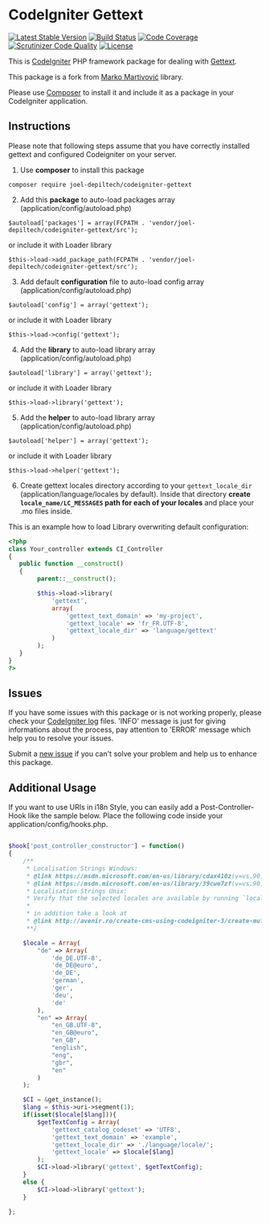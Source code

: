 CodeIgniter Gettext
===================

[![Latest Stable Version](https://poser.pugx.org/joel-depiltech/codeigniter-gettext/v/stable.svg)](https://packagist.org/packages/joel-depiltech/codeigniter-gettext)
[![Build Status](https://scrutinizer-ci.com/g/joel-depiltech/codeigniter-gettext/badges/build.png?b=master)](https://scrutinizer-ci.com/g/joel-depiltech/codeigniter-gettext/build-status/master)
[![Code Coverage](https://scrutinizer-ci.com/g/joel-depiltech/codeigniter-gettext/badges/coverage.png?b=master)](https://scrutinizer-ci.com/g/joel-depiltech/codeigniter-gettext/?branch=master)
[![Scrutinizer Code Quality](https://scrutinizer-ci.com/g/joel-depiltech/codeigniter-gettext/badges/quality-score.png?b=master)](https://scrutinizer-ci.com/g/joel-depiltech/codeigniter-gettext/?branch=master)
[![License](https://poser.pugx.org/joel-depiltech/codeigniter-gettext/license)](https://packagist.org/packages/joel-depiltech/codeigniter-gettext)

This is [CodeIgniter](https://codeigniter.com) PHP framework package for dealing with [Gettext](https://www.gnu.org/software/gettext/).

This package is a fork from [Marko Martivović](https://github.com/Marko-M/codeigniter-gettext) library.

Please use [Composer](https://getcomposer.org) to install it and include it as a package in your CodeIgniter application.

Instructions
------------

Please note that following steps assume that you have correctly installed gettext and configured Codeigniter on your server.

1. Use **composer** to install this package

`composer require joel-depiltech/codeigniter-gettext`

2. Add this **package** to auto-load packages array (application/config/autoload.php)

`$autoload['packages'] = array(FCPATH . 'vendor/joel-depiltech/codeigniter-gettext/src');`

or include it with Loader library

`$this->load->add_package_path(FCPATH . 'vendor/joel-depiltech/codeigniter-gettext/src');`

3. Add default **configuration** file to auto-load config array (application/config/autoload.php)

`$autoload['config'] = array('gettext');`

or include it with Loader library

`$this->load->config('gettext');`

4. Add the **library** to auto-load library array (application/config/autoload.php)

`$autoload['library'] = array('gettext');`

or include it with Loader library

`$this->load->library('gettext');`

5. Add the **helper** to auto-load library array (application/config/autoload.php)

`$autoload['helper'] = array('gettext');`

or include it with Loader library

`$this->load->helper('gettext');`

6. Create gettext locales directory according to your `gettext_locale_dir` (application/language/locales by default).
Inside that directory **create `locale_name/LC_MESSAGES` path for each of your locales** and place your .mo files inside.

This is an example how to load Library overwriting default configuration:

```php
<?php
class Your_controller extends CI_Controller
{
   public function __construct()
   {
        parent::__construct();

        $this->load->library(
            'gettext',
            array(
                'gettext_text_domain' => 'my-project',
                'gettext_locale' => 'fr_FR.UTF-8',
                'gettext_locale_dir' => 'language/gettext'
            )
        );
   }
}
?>
```

Issues
------

If you have some issues with this package or is not working properly, please check your [CodeIgniter log](https://www.codeigniter.com/user_guide/general/errors.html#log_message) files. 'INFO' message is just for giving informations about the process, pay attention to 'ERROR' message which help you to resolve your issues.

Submit a [new issue](https://github.com/joel-depiltech/codeigniter-gettext/issues/new) if you can't solve your problem and help us to enhance this package.

Additional Usage
----------------

If you want to use URIs in i18n Style, you can easily add a Post-Controller-Hook like the sample below.
Place the following code inside your application/config/hooks.php.

```php

$hook['post_controller_constructor'] = function()
{
    /**
     * Localisation Strings Windows:
     * @link https://msdn.microsoft.com/en-us/library/cdax410z(v=vs.90).aspx
     * @link https://msdn.microsoft.com/en-us/library/39cwe7zf(v=vs.90).aspx
     * Localisation Strings Unix:
     * Verify that the selected locales are available by running `locale -a`. 
     * 
     * in addition take a look at
     * @link http://avenir.ro/create-cms-using-codeigniter-3/create-multilanguage-site-codeigniter/
     **/

    $locale = Array(
        "de" => Array(
            'de_DE.UTF-8',
            'de_DE@euro',
            'de_DE',
            'german',
            'ger',
            'deu',
            'de'
        ),
        "en" => Array(
            "en_GB.UTF-8",
            "en_GB@euro",
            "en_GB",
            "english",
            "eng",
            "gbr",
            "en"
        )
    );

    $CI = &get_instance();
    $lang = $this->uri->segment(1);
    if(isset($locale[$lang])){
        $getTextConfig = Array( 
            'gettext_catalog_codeset' => 'UTF8',
            'gettext_text_domain' => 'example',
            'gettext_locale_dir' => './language/locale/';
            'gettext_locale' => $locale[$lang]
        );
        $CI->load->library('gettext', $getTextConfig);
    }
    else {
        $CI->load->library('gettext');
    }

};
```
